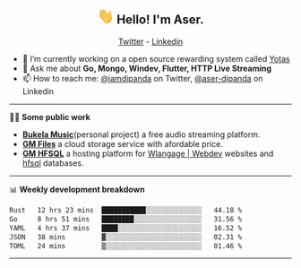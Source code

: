 <h2 align="center"> <img src="https://github.com/gabriel-TheCode/gabriel-TheCode/blob/master/gifs/Hi.gif" width="30px"> Hello! I'm Aser.</h2>
<p align="center">
  <a href="https://twitter.com/iamdipanda">Twitter</a> - 
  <a href="https://www.linkedin.com/in/aser-dipanda/">Linkedin</a>
</p>


- 🔭 I’m currently working on a open source rewarding system called [Yotas](https://github.com/osscameroon/yotas)
- 💬 Ask me about **Go, Mongo, Windev, Flutter, HTTP Live Streaming**
- 📫 How to reach me: [@iamdipanda](https://twitter.com/iamdipanda) on Twitter, [@aser-dipanda](https://www.linkedin.com/in/aser-dipanda/) on Linkedin

-------

👨‍💻 **Some public work**

- **[Bukela Music](https://music.bukela.co)**(personal project) a free audio streaming platform. 
- **[GM Files](https://gamesmania.io)** a cloud storage service with afordable price.
- **[GM HFSQL](https://gamesmania.io)** a hosting platform for [Wlangage | Webdev](https://pcsoft.fr/webdev/index.html) websites and [hfsql](https://pcsoft.fr/accueilpub/hfsql.htm) databases.
-------

📊 **Weekly development breakdown**

<!--START_SECTION:waka-->
```text
Rust   12 hrs 23 mins  ███████████░░░░░░░░░░░░░░   44.18 % 
Go     8 hrs 51 mins   ████████░░░░░░░░░░░░░░░░░   31.56 % 
YAML   4 hrs 37 mins   ████░░░░░░░░░░░░░░░░░░░░░   16.52 % 
JSON   38 mins         ▓░░░░░░░░░░░░░░░░░░░░░░░░   02.31 % 
TOML   24 mins         ▒░░░░░░░░░░░░░░░░░░░░░░░░   01.46 % 
```
<!--END_SECTION:waka-->

-------
